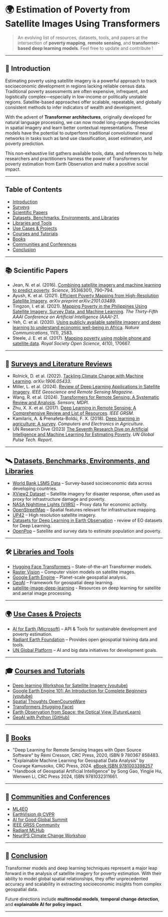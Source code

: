 
# 🌍 Estimation of Poverty from Satellite Images Using Transformers

> An evolving list of resources, datasets, tools, and papers at the intersection of **poverty mapping**, **remote sensing**, and **transformer-based deep learning models**. Feel free to update and contribute !

---

## 📌 Introduction

Estimating poverty using satellite imagery is a powerful approach to track socioeconomic development in regions lacking reliable census data. Traditional poverty assessments are often expensive, infrequent, and logistically complex—especially in low-income or politically unstable regions. Satellite-based approaches offer scalable, repeatable, and globally consistent methods to infer indicators of wealth and development.

With the advent of **Transformer architectures**, originally developed for natural language processing, we can now model long-range dependencies in spatial imagery and learn better contextual representations. These models have the potential to outperform traditional convolutional neural networks in tasks such as land use classification, asset estimation, and poverty prediction.

This non-exhaustive list gathers available tools, data, and references to help researchers and practitioners harness the power of Transformers for poverty estimation from Earth Observation and make a positive social impact.

---
## Table of Contents

- [Introduction](#introduction)
- [Surveys](#surveys)
- [Scientific Papers](#scientific-papers)
- [Datasets, Benchmarks, Environments, and Libraries](#datasets-benchmarks-environments-and-libraries)
- [Libraries and Tools](#tools)
- [Use Cases & Projects](#use-cases)
- [Courses and Tutorials](#courses-and-tutorials)
- [Books](#books)
- [Communities and Conferences](#communities-and-conferences)
- [Conclusion](#conclusion)

---

## 📚 Scientific Papers

- Jean, N. et al. (2016). [Combining satellite imagery and machine learning to predict poverty](https://doi.org/10.1126/science.aaf7894). *Science*, 353(6301), 790–794.
- Ayush, K. et al. (2021). [Efficient Poverty Mapping from High-Resolution Satellite Imagery](https://arxiv.org/abs/2101.03489). *arXiv preprint arXiv:2101.03489*.
- Tingzon, I. et al. (2021). [Mapping Poverty in the Philippines Using Satellite Imagery, Survey Data, and Machine Learning](https://cdn.aaai.org/ojs/16072/16072-13-19566-1-2-20210518.pdf). *The Thirty-Fifth AAAI Conference on Artificial Intelligence (AAAI-21*.
- Yeh, C. et al. (2020). [Using publicly available satellite imagery and deep learning to understand economic well-being in Africa](https://www.nature.com/articles/s41467-020-16185-w). *Nature Communications*, 11(1), 2583.
- Steele, J. E. et al. (2017). [Mapping poverty using mobile phone and satellite data](https://royalsocietypublishing.org/doi/10.1098/rsif.2016.0690). *Royal Society Open Science*, 4(10), 170667.

---

## 🧾 [Surveys and Literature Reviews](#surveys)

- Rolnick, D. et al. (2022). [Tackling Climate Change with Machine Learning](https://arxiv.org/abs/1906.05433). *arXiv:1906.05433*.
- Miller, L. et al. (2024). [Review of Deep Learning Applications in Satellite Imagery](https://ieeexplore.ieee.org/document/10529247). *IEEE Geoscience and Remote Sensing Magazine*.
- Wang, R. et al. (2024). [Transformers for Remote Sensing: A Systematic Review and Analysis](https://www.mdpi.com/1424-8220/24/11/3495). *Sensors, MDPI*.
- Zhu, X. X. et al. (2017). [Deep Learning in Remote Sensing: A Comprehensive Review and List of Resources](https://ieeexplore.ieee.org/document/8113128). *IEEE GRSM*.
- Kamilaris, A. & Prenafeta-Boldú, F. X. (2018). [Deep learning in agriculture: A survey](https://www.sciencedirect.com/science/article/abs/pii/S0168169917308803). *Computers and Electronics in Agriculture*.
- UN Research Dive (2023) [The Seventh Research Dive on
Artificial Intelligence and Machine
Learning for Estimating Poverty](https://www.unglobalpulse.org/wp-content/uploads/2023/12/Technical-Report-Research-Dive-7_AI-and-Machine-Learning-for-Estimating-Poverty_2018.pdf). *UN Global Pulse Tech. Report*.

---

## 🛰️ [Datasets, Benchmarks, Environments, and Libraries](#datasets-benchmarks-environments-and-libraries)

- [World Bank LSMS Data](https://www.worldbank.org/en/programs/lsms) – Survey-based socioeconomic data across developing countries.
- [XView2 Dataset](https://xview2.org/) – Satellite imagery for disaster response, often used as proxy for infrastructure damage and poverty.
- [NASA Nighttime Lights (VIIRS)](https://ngdc.noaa.gov/eog/viirs/) – Proxy data for economic activity.
- [OpenStreetMap](https://www.openstreetmap.org/) – Spatial features relevant for infrastructure mapping.
- [UP42](https://up42.com/) – High resolution satellite imagery.
- [Datasets for Deep Learning in Earth Observation](https://arxiv.org/abs/2310.19231) - review of EO datasets for Deep Learning.
- [OpenPop](https://www.worldpop.org/) – Satellite and survey data to estimate population and poverty.
  
---

## 🛠️ [Libraries and Tools](#tools)

- [Hugging Face Transformers](https://huggingface.co/transformers/) – State-of-the-art Transformer models.
- [Raster Vision](https://github.com/azavea/raster-vision) – Computer vision models on satellite images.
- [Google Earth Engine](https://earthengine.google.com/) – Planet-scale geospatial analysis.
- [GeoAI](https://github.com/opengeos/geoai) – Framework for geospatial deep learning.
- [satellite-image-deep-learning](https://github.com/satellite-image-deep-learning/techniques) - Resources on deep learning for satellite and aerial image processing.

---

## 🌍 [Use Cases & Projects](#use-cases)


- [AI for Earth (Microsoft)](https://www.microsoft.com/en-us/ai/ai-for-earth) – API & Tools for sustainable development and poverty estimation.
- [Radiant Earth Foundation](https://www.radiant.earth/) – Provides open geospatial training data and tools.
- [UN Global Platform](https://unstats.un.org/bigdata/) – AI and big data initiatives for development goals.


---

## 🎓 [Courses and Tutorials](#courses-and-tutorials)

- [Deep learning Workshop for Satellite Imagery (youtube)](https://www.youtube.com/watch?v=3Xn21RT-y7Y)
- [Google Earth Engine 101: An Introduction for Complete Beginners (youtube)](https://www.youtube.com/watch?v=oAElakLgCdA)
- [Spatial Thoughts OpenCourseWare](https://courses.spatialthoughts.com/end-to-end-gee.html)
- [Transformers (Hugging Face)](https://huggingface.co/learn/computer-vision-course/en/unit7/video-processing/transformers-based-models#video-vision-transformer-vivit)
- [Earth Observation from Space: the Optical View (FutureLearn)](https://www.futurelearn.com/courses/optical-earth-observation)
- [GeoAI with Python (GitHub)](https://www.youtube.com/watch?v=teqyY8GNYRU)

---

## 📖 [Books](#books)

- "Deep Learning for Remote Sensing Images with Open Source Software" by Rémi Cresson, CRC Press, 2020, ISBN 9 780367 858483.
- "Explainable Machine Learning for Geospatial Data Analysis" by Courage Kamusoko,  CRC Press, 2024. [eBook ISBN 9781003398257](https://doi.org/10.1201/9781003398257) 
- "Handbook of Geospatial Artificial Intelligence" by Song Gao, Yingjie Hu, Wenwen Li, CRC Press 2024, ISBN 9781032311661.


---

## 👥 [Communities and Conferences](#communities-and-conferences)

- [ML4EO](https://ml4eo.org/)
- [EarthVision @ CVPR](https://earthvision.site/)
- [AI for Good Global Summit](https://aiforgood.itu.int/)
- [IEEE GRSS Community](https://www.grss-ieee.org/)
- [Radiant MLHub](https://www.radiant.earth/)
- [NeurIPS Climate Change Workshop](https://www.climatechange.ai/)

---

## 🌱 [Conclusion](#conclusion)

Transformer models and deep learning techniques represent a major leap forward in the analysis of satellite imagery for poverty estimation. With their ability to model global spatial relationships, they offer unprecedented accuracy and scalability in extracting socioeconomic insights from complex geospatial data.

Future directions include **multimodal models**, **temporal change detection**, and **explainable AI for policy impact**.



---
